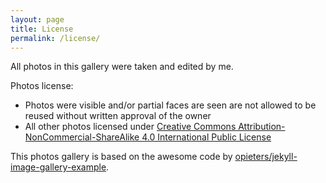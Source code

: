 ```yaml
---
layout: page
title: License
permalink: /license/
---
```


All photos in this gallery were taken and edited by me. 

Photos license:
* Photos were visible and/or partial faces are seen are not allowed to be reused without written approval of the owner
* All other photos licensed under [Creative Commons Attribution-NonCommercial-ShareAlike 4.0 International Public License](http://creativecommons.org/licenses/by-nc-sa/4.0/)

This photos gallery is based on the awesome code by [opieters/jekyll-image-gallery-example](https://github.com/opieters/jekyll-image-gallery-example).
